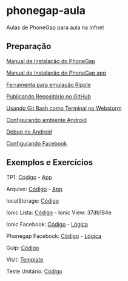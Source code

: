 # phonegap-aula
Aulas de PhoneGap para aula na Infnet

## Preparação

[Manual de Instalação do PhoneGap](docs/instalar-phonegap.md)

[Manual de Instalação do PhoneGap app](docs/instalar-phonegap-app.md)

[Ferramenta para emulação Ripple](https://chrome.google.com/webstore/detail/ripple-emulator-beta/geelfhphabnejjhdalkjhgipohgpdnoc)

[Publicando Repositório no GitHub](docs/git.md)

[Usando Git Bash como Terminal no Webstorm](docs/gitbash-webstorm.md)

[Configurando ambiente Android](docs/configurando-ambiente-android.md)

[Debug no Android](docs/android-debug.md)

[Configurando Facebook](docs/configurando-facebook.md)

## Exemplos e Exercícios

TP1: [Código](https://github.com/ebertti/phonegap-aula/tree/tp1) - [App](https://build.phonegap.com/apps/2361042/share)

Arquivo: [Código](https://github.com/ebertti/phonegap-aula/tree/arquivo) - [App](https://build.phonegap.com/apps/2361042/share)

localStorage: [Código](https://github.com/ebertti/phonegap-aula/tree/localstorage)

Ionic Lista: [Código](https://github.com/ebertti/phonegap-aula/tree/ionic-list) - Ionic View: 37db184e

Ionic Facebook: [Código](https://github.com/ebertti/phonegap-aula/tree/ionic-facebook) -
 [Lógica](https://github.com/ebertti/phonegap-aula/blob/ionic-facebook/www/js/controllers.js) 
 
Phonegap Facebook: [Código](https://github.com/ebertti/phonegap-aula/tree/phonegap-facebook) - 
 [Lógica](https://github.com/ebertti/phonegap-aula/blob/phonegap-facebook/www/js/index.js)
 
Gulp: [Código](https://github.com/ebertti/phonegap-aula/tree/gulp)

Visit: [Template](https://github.com/ebertti/phonegap-aula/tree/visit/www)

Teste Unitário: [Código](https://github.com/ebertti/phonegap-aula/tree/teste-unitario)
